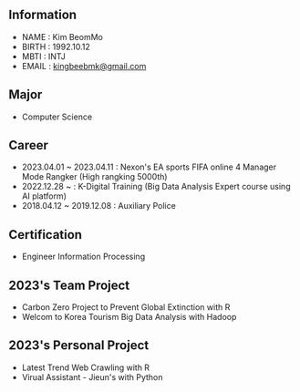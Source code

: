 <!--
**KingBeeM/KingBeeM** is a ✨ _special_ ✨ repository because its `README.md` (this file) appears on your GitHub profile.

Here are some ideas to get you started:

- 🔭 I’m currently working on ...
- 🌱 I’m currently learning ...
- 👯 I’m looking to collaborate on ...
- 🤔 I’m looking for help with ...
- 💬 Ask me about ...
- 📫 How to reach me: ...
- 😄 Pronouns: ...
- ⚡ Fun fact: ...
-->

## Information

- NAME    : Kim BeomMo
- BIRTH   : 1992.10.12
- MBTI    : INTJ
- EMAIL   : kingbeebmk@gmail.com

## Major

- Computer Science


## Career

- 2023.04.01 ~ 2023.04.11 : Nexon's EA sports FIFA online 4 Manager Mode Rangker (High rangking 5000th)
- 2022.12.28 ~            : K-Digital Training (Big Data Analysis Expert course using AI platform)
- 2018.04.12 ~ 2019.12.08 : Auxiliary Police


## Certification

- Engineer Information Processing


## 2023's Team Project

- Carbon Zero Project to Prevent Global Extinction with R
- Welcom to Korea Tourism Big Data Analysis with Hadoop

## 2023's Personal Project

- Latest Trend Web Crawling with R
- Virual Assistant - Jieun's with Python
